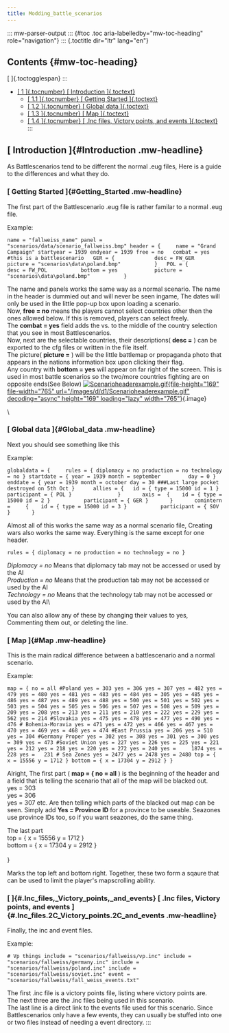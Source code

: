 ```yaml
---
title: Modding_battle_scenarios
---
```

::: mw-parser-output
::: {#toc .toc aria-labelledby="mw-toc-heading" role="navigation"}
::: {.toctitle dir="ltr" lang="en"}
## Contents {#mw-toc-heading}

[ ]{.toctogglespan}
:::

-   [[ 1 ]{.tocnumber} [ Introduction ]{.toctext}](#Introduction)
    -   [[ 1.1 ]{.tocnumber} [ Getting Started
        ]{.toctext}](#Getting_Started)
    -   [[ 1.2 ]{.tocnumber} [ Global data ]{.toctext}](#Global_data)
    -   [[ 1.3 ]{.tocnumber} [ Map ]{.toctext}](#Map)
    -   [[ 1.4 ]{.tocnumber} [ .Inc files, Victory points, and events
        ]{.toctext}](#.Inc_files.2C_Victory_points.2C_and_events)
:::

## [ Introduction ]{#Introduction .mw-headline}

As Battlescenarios tend to be different the normal .eug files, Here is a
guide to the differences and what they do.

### [ Getting Started ]{#Getting_Started .mw-headline}

The first part of the Battlescenario .eug file is rather familar to a
normal .eug file.

Example:

    name = "fallweiss_name" panel = "scenarios/data/scenario_fallweiss.bmp" header = {     name = "Grand Campaign" startyear = 1939 endyear = 1939 free = no   combat = yes    #this is a battlescenario   GER = {             desc = FW_GER           picture = "scenarios\data\poland.bmp"           }   POL = {             desc = FW_POL           bottom = yes            picture = "scenarios\data\poland.bmp"           } 

The name and panels works the same way as a normal scenario. The name in
the header is dummied out and will never be seen ingame, The dates will
only be used in the little pop-up box upon loading a scenario.\
Now, **free = no** means the players cannot select countries other then
the ones allowed below. If this is removed, players can select freely.\
The **combat = yes** field adds the vs. to the middle of the country
selection that you see in most Battlescenarios.\
Now, next are the selectable countries, their descriptions( **desc =** )
can be exported to the cfg files or written in the file itself.\
The picture( **picture =** ) will be the little battlemap or propaganda
photo that appears in the nations information box upon clicking their
flag.\
Any country with **bottom = yes** will appear on far right of the
screen. This is used in most battle scenarios so the two/more countries
fighting are on opposite ends(See Below)
[![Scenarioheaderexample.gif](/images/d/d1/Scenarioheaderexample.gif){file-height="169"
file-width="765" url="/images/d/d1/Scenarioheaderexample.gif"
decoding="async" height="169" loading="lazy"
width="765"}](/wiki/File:Scenarioheaderexample.gif){.image}

\

### [ Global data ]{#Global_data .mw-headline}

Next you should see something like this

Example:

    globaldata = {     rules = { diplomacy = no production = no technology = no } startdate = { year = 1939 month = september         day = 0 } enddate = { year = 1939 month = october day = 30 ###Last large pocket destroyed on 5th Oct }      allies = {   id = { type = 15000 id = 1 }           participant = { POL }               }       axis =  {    id = { type = 15000 id = 2 }           participant = { GER }       }       comintern =     {    id = { type = 15000 id = 3 }           participant = { SOV }       } 

Almost all of this works the same way as a normal scenario file,
Creating wars also works the same way. Everything is the same except for
one header.

    rules = { diplomacy = no production = no technology = no } 

*Diplomacy = no* Means that diplomacy tab may not be accessed or used by
the AI\
*Production = no* Means that the production tab may not be accessed or
used by the AI\
*Technology = no* Means that the technology tab may not be accessed or
used by the AI\

You can also allow any of these by changing their values to yes,
Commenting them out, or deleting the line.

### [ Map ]{#Map .mw-headline}

This is the main radical difference between a battlescenario and a
normal scenario.

Example:

    map = { no = all #Poland yes = 303 yes = 306 yes = 307 yes = 482 yes = 479 yes = 480 yes = 481 yes = 483 yes = 484 yes = 305 yes = 485 yes = 486 yes = 487 yes = 489 yes = 488 yes = 500 yes = 501 yes = 502 yes = 503 yes = 504 yes = 505 yes = 506 yes = 507 yes = 508 yes = 509 yes = 209 yes = 208 yes = 213 yes = 211 yes = 210 yes = 222 yes = 229 yes = 562 yes = 214 #Slovakia yes = 475 yes = 478 yes = 477 yes = 490 yes = 476 # Bohemia-Moravia yes = 471 yes = 472 yes = 466 yes = 467 yes = 470 yes = 469 yes = 468 yes = 474 #East Prussia yes = 206 yes = 510 yes = 304 #Germany Proper yes = 302 yes = 308 yes = 301 yes = 300 yes = 309 yes = 473 #Soviet Union yes = 227 yes = 226 yes = 225 yes = 221 yes = 212 yes = 218 yes = 220 yes = 272 yes = 240 yes =     1874 yes =  228 yes =   231 # Sea Zones yes = 2477 yes = 2478 yes = 2480 top = {    x = 15556 y = 1712 } bottom = { x = 17304 y = 2912 } } 

Alright, The first part ( **map = { no = all** ) is the beginning of the
header and a field that is telling the scenario that all of the map will
be blacked out.\
yes = 303\
yes = 306\
yes = 307 etc. Are then telling which parts of the blacked out map can
be seen. Simply add **Yes = Province ID** for a province to be useable.
Seazones use province IDs too, so if you want seazones, do the same
thing.

The last part\
top = { x = 15556 y = 1712 }\
bottom = { x = 17304 y = 2912 }\
\
}

Marks the top left and bottom right. Together, these two form a sqaure
that can be used to limit the player\'s mapscrolling ability.

### [ ]{#.Inc_files,_Victory_points,_and_events} [ .Inc files, Victory points, and events ]{#.Inc_files.2C_Victory_points.2C_and_events .mw-headline}

Finally, the inc and event files.

Example:

    # Vp things include = "scenarios/fallweiss/vp.inc" include = "scenarios/fallweiss/germany.inc" include = "scenarios/fallweiss/poland.inc" include = "scenarios/fallweiss/soviet.inc" event = "scenarios/fallweiss/fall_weiss_events.txt" 

The first .inc file is a victory points file, listing where victory
points are.\
The next three are the .inc files being used in this scenario.\
The last line is a direct link to the events file used for this
scenario. Since Battlescenarios only have a few events, they can usually
be stuffed into one or two files instead of needing a event directory.
:::
